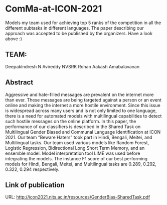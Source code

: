 # ComMa-at-ICON-2021
Models my team used for achieving top 5 ranks of the competition in all the different subtasks in different languages.
The paper describing our approach was accepted to be published by the organizers. Have a look above :)

## TEAM: 
DeepakIndresh N
Avireddy NVSRK Rohan
Aakash Amabalavanan
## Abstract

Aggressive and hate-filled messages are prevalent on the internet more than ever. These messages are being targeted against a person or an event online and making the internet a
more hostile environment. Since this issue is
widespread across many users and is not only
limited to one language, there is a need for
automated models with multilingual capabilities to detect such hostile messages on the online platform. In this paper, the performance
of our classifiers is described in the Shared
Task on Multilingual Gender Biased and Communal Language Identification at ICON 2021.
Our team “Beware Haters” took part in Hindi,
Bengali, Meitei, and Multilingual tasks. Our
team used various models like Random Forest,
Logistic Regression, Bidirectional Long Short
Term Memory, and an ensemble model. Model
interpretation tool LIME was used before integrating the models. The instance F1 score
of our best performing models for Hindi, Bengali, Meitei, and Multilingual tasks are 0.289,
0.292, 0.322, 0.294 respectively.

## Link of publication

URL: http://icon2021.nits.ac.in/resources/GenderBias-SharedTask.pdf




